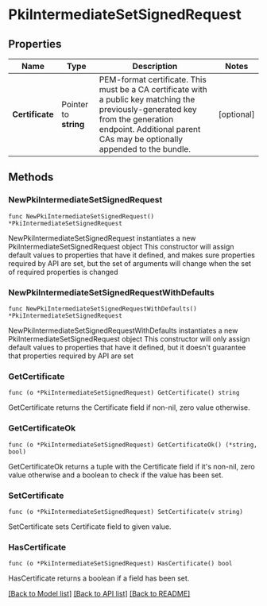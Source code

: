 # PkiIntermediateSetSignedRequest

## Properties

Name | Type | Description | Notes
------------ | ------------- | ------------- | -------------
**Certificate** | Pointer to **string** | PEM-format certificate. This must be a CA certificate with a public key matching the previously-generated key from the generation endpoint. Additional parent CAs may be optionally appended to the bundle. | [optional] 

## Methods

### NewPkiIntermediateSetSignedRequest

`func NewPkiIntermediateSetSignedRequest() *PkiIntermediateSetSignedRequest`

NewPkiIntermediateSetSignedRequest instantiates a new PkiIntermediateSetSignedRequest object
This constructor will assign default values to properties that have it defined,
and makes sure properties required by API are set, but the set of arguments
will change when the set of required properties is changed

### NewPkiIntermediateSetSignedRequestWithDefaults

`func NewPkiIntermediateSetSignedRequestWithDefaults() *PkiIntermediateSetSignedRequest`

NewPkiIntermediateSetSignedRequestWithDefaults instantiates a new PkiIntermediateSetSignedRequest object
This constructor will only assign default values to properties that have it defined,
but it doesn't guarantee that properties required by API are set

### GetCertificate

`func (o *PkiIntermediateSetSignedRequest) GetCertificate() string`

GetCertificate returns the Certificate field if non-nil, zero value otherwise.

### GetCertificateOk

`func (o *PkiIntermediateSetSignedRequest) GetCertificateOk() (*string, bool)`

GetCertificateOk returns a tuple with the Certificate field if it's non-nil, zero value otherwise
and a boolean to check if the value has been set.

### SetCertificate

`func (o *PkiIntermediateSetSignedRequest) SetCertificate(v string)`

SetCertificate sets Certificate field to given value.

### HasCertificate

`func (o *PkiIntermediateSetSignedRequest) HasCertificate() bool`

HasCertificate returns a boolean if a field has been set.


[[Back to Model list]](../README.md#documentation-for-models) [[Back to API list]](../README.md#documentation-for-api-endpoints) [[Back to README]](../README.md)



